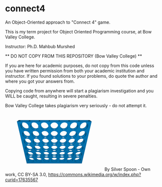 # connect4
An Object-Oriented approach to "Connect 4" game.


This is my term project for Object Oriented Programming course, at Bow Valley College.

Instructor: Ph.D.  Mahbub Murshed

** DO NOT COPY FROM THIS REPOSITORY (Bow Valley College) **

If you are here for academic purposes, do not copy from this code unless you have written permission from both your academic institution and instructor.
If you found solutions to your problems, do quote the author and where you got your answers from.

Copying code from anywhere will start a plagiarism investigation and you WILL be caught, resulting in severe penalties.

Bow Valley College takes plagiarism very seriously - do not attempt it.

![](https://github.com/theWillPM/connect4/blob/main/img/Connect_Four.gif)
By Silver Spoon - Own work, CC BY-SA 3.0, https://commons.wikimedia.org/w/index.php?curid=17635567
